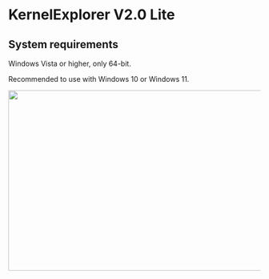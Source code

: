 # KernelExplorer V2.0 Lite

## System requirements

Windows Vista or higher, only 64-bit.

Recommended to use with Windows 10 or Windows 11.

<img align="left" src="https://raw.githubusercontent.com/LunarResearch/SystemResearch/main/skin_.png" width="830" height="360">
